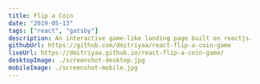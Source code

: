 ```yaml
---
title: Flip a Coin
date: "2019-05-13"
tags: ["react", "gatsby"]
description: An interactive game-like landing page built on reactjs.
githubUrl: https://github.com/dmitriyaa/react-flip-a-coin-game
liveUrl: https://dmitriyaa.github.io/react-flip-a-coin-game/
desktopImage: ./screenshot-desktop.jpg
mobileImage: ./screenshot-mobile.jpg
---
```


